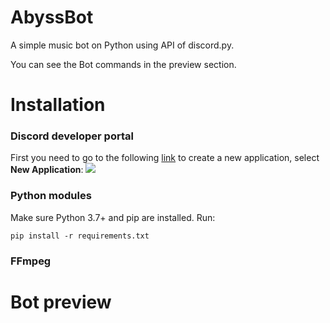 # AbyssBot
A simple music bot on Python using API of discord.py.

You can see the Bot commands in the preview section.

# Installation

### Discord developer portal
First you need to go to the following [link](https://discord.com/developers/applications) to create a new application, select **New Application**:
![](README.md\new_application.PNG)

### Python modules
Make sure Python 3.7+ and pip are installed. Run:

```pip install -r requirements.txt```

### FFmpeg

# Bot preview
